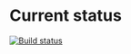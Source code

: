 # Current status

[![Build status](https://ci.appveyor.com/api/projects/status/dlul0s7vpn545hb3?svg=true)](https://ci.appveyor.com/project/EkaterinaMarkeeva/type-script)
